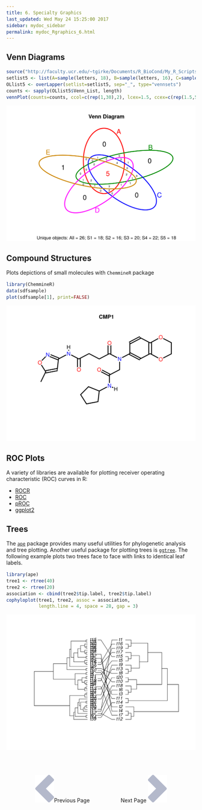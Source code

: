 ```yaml
---
title: 6. Specialty Graphics
last_updated: Wed May 24 15:25:00 2017
sidebar: mydoc_sidebar
permalink: mydoc_Rgraphics_6.html
---
```


## Venn Diagrams 


```r
source("http://faculty.ucr.edu/~tgirke/Documents/R_BioCond/My_R_Scripts/overLapper.R")
setlist5 <- list(A=sample(letters, 18), B=sample(letters, 16), C=sample(letters, 20), D=sample(letters, 22), E=sample(letters, 18))
OLlist5 <- overLapper(setlist=setlist5, sep="_", type="vennsets")
counts <- sapply(OLlist5$Venn_List, length)
vennPlot(counts=counts, ccol=c(rep(1,30),2), lcex=1.5, ccex=c(rep(1.5,5), rep(0.6,25),1.5))
```

<img src="./pages/mydoc/Rgraphics_files/specgraph_venn-1.png" width="672" />

## Compound Structures 

Plots depictions of small molecules with `ChemmineR` package


```r
library(ChemmineR)
data(sdfsample)
plot(sdfsample[1], print=FALSE)
```

<img src="./pages/mydoc/Rgraphics_files/specgraph_structure-1.png" width="672" />

## ROC Plots

A variety of libraries are available for plotting receiver operating characteristic (ROC) curves in R:

+ [ROCR](http://rocr.bioinf.mpi-sb.mpg.de/)
+ [ROC](http://bioconductor.org/packages/release/bioc/html/ROC.html)
+ [pROC](http://web.expasy.org/pROC/)
+ [ggplot2](http://largedata.blogspot.com/2011/07/plotting-roc-curves-in-ggplot2.html)

## Trees 

The [`ape`](http://ape-package.ird.fr/ape_screenshots.html) package provides many useful utilities for phylogenetic analysis and tree plotting. Another useful package for 
plotting trees is [`ggtree`](http://bioconductor.org/packages/release/bioc/html/ggtree.html). The following example plots two trees face to face with links to identical
leaf labels.


```r
library(ape)
tree1 <- rtree(40)
tree2 <- rtree(20)
association <- cbind(tree2$tip.label, tree2$tip.label)
cophyloplot(tree1, tree2, assoc = association,
            length.line = 4, space = 28, gap = 3)
```

<img src="./pages/mydoc/Rgraphics_files/trees_ape1-1.png" width="672" />



<br><br><center><a href="mydoc_Rgraphics_5.html"><img src="images/left_arrow.png" alt="Previous page."></a>Previous Page &nbsp; &nbsp; &nbsp; &nbsp; &nbsp; &nbsp; &nbsp; &nbsp; &nbsp; &nbsp; Next Page
<a href="mydoc_Rgraphics_7.html"><img src="images/right_arrow.png" alt="Next page."></a></center>
